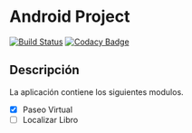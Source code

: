 # Android Project

[![Build Status](https://travis-ci.org/BibliotecaUQ/ProyectoBiblioteca.svg?branch=master)](https://travis-ci.org/BibliotecaUQ/ProyectoBiblioteca)
[![Codacy Badge](https://api.codacy.com/project/badge/Grade/69bc37fbcef54a3088cdca29466aae32)](https://www.codacy.com/app/argorar/ProyectoBiblioteca?utm_source=github.com&amp;utm_medium=referral&amp;utm_content=BibliotecaUQ/ProyectoBiblioteca&amp;utm_campaign=Badge_Grade)

## Descripción 
La aplicación contiene los siguientes modulos.

- [x] Paseo Virtual
- [ ] Localizar Libro
